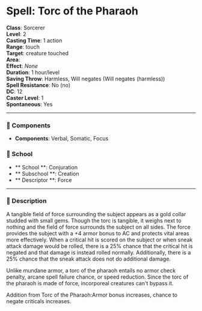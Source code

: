 
# Spell: Torc of the Pharaoh
**Class**: Sorcerer  
**Level**: 2  
**Casting Time**: 1 action  
**Range**: touch  
**Target**: creature touched  
**Area**:   
**Effect**: _None_  
**Duration**: 1 hour/level  
**Saving Throw**: Harmless, Will negates (Will negates (harmless))  
**Spell Resistance**: No (no)  
**DC**: 12  
**Caster Level**: 1  
**Spontaneous**: Yes

---

### 🔮 Components
- **Components**: Verbal, Somatic, Focus

### 🏫 School
- ** School **: Conjuration
- ** Subschool **: Creation
- ** Descriptor **: Force
---

### 📜 Description
A tangible field of force surrounding the subject appears as a gold collar studded with small gems. Though the torc is tangible, it weighs next to nothing and the field of force surrounds the subject on all sides. The force provides the subject with a +4 armor bonus to AC and protects vital areas more effectively. When a critical hit is scored on the subject or when sneak attack damage would be rolled, there is a 25% chance that the critical hit is negated and that damage is instead rolled normally. Additionally, there is a 25% chance that the sneak attack does not do additional damage.

Unlike mundane armor, a torc of the pharaoh entails no armor check penalty, arcane spell failure chance, or speed reduction. Since the torc of the pharaoh is made of force, incorporeal creatures can't bypass it.

Addition from Torc of the Pharaoh:Armor bonus increases, chance to negate criticals increases.
